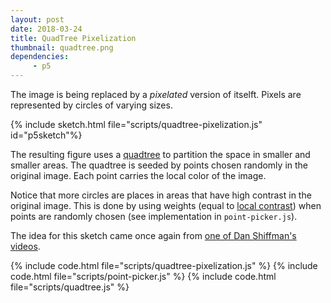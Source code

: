 ```yaml
---
layout: post
date: 2018-03-24
title: QuadTree Pixelization
thumbnail: quadtree.png
dependencies:
     - p5
---
```


The image is being replaced by a *pixelated* version of itselft. Pixels are
represented by circles of varying sizes.

<script type="text/javascript" src="scripts/point-picker.js"></script>
<script type="text/javascript" src="scripts/quadtree.js"></script>
{% include sketch.html file="scripts/quadtree-pixelization.js" id="p5sketch"%}

The resulting figure uses a [quadtree](https://en.wikipedia.org/wiki/Quadtree) to partition the
space in smaller and smaller areas.
The quadtree is seeded by points chosen randomly in the original image. Each point carries
the local color of the image.

Notice that more circles are places in areas that have high contrast in the original image.
This is done by using weights (equal to
[local contrast](https://fr.wikipedia.org/wiki/D%C3%A9tection_de_contours#M%C3%A9thode_de_base))
when points are randomly chosen
(see implementation in `point-picker.js`).

The idea for this sketch came once again from
[one of Dan Shiffman's videos](https://www.youtube.com/watch?v=MxnqJGwu2cc&t=1242s).


{% include code.html file="scripts/quadtree-pixelization.js" %}
{% include code.html file="scripts/point-picker.js" %}
{% include code.html file="scripts/quadtree.js" %}
